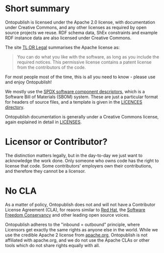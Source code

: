 # Short summary

Ontopublish is licensed under the Apache 2.0 license, with documentation under Creative Commons, and any other licenses as
required by open source projects we reuse. RDF schema data, ShEx constraints and example RDF instance data are also 
licensed under Creative Commons.

The site [TL;DR Legal](https://www.tldrlegal.com/license/apache-license-2-0-apache-2-0)
summarises the Apache license as:
> You can do what you like with the software, as long as you include the required notices.
> This permissive license contains a patent license from the contributors of the code.

For most people most of the time, this is all you need to know - please use and enjoy Ontopublish!

We mostly use the [SPDX software component descriptors](https://spdx.dev/), which is a
Software Bill of Materials (SBOM) system. These are just a particular format for
headers of source files, and a template is given in the [LICENCES directory](./LICENSES/README.md).

Ontopublish documentation is generally under a Creative Commons license, again
explained in detail in [LICENSES](LICENSES/README.md).

# Licensor or Contributor?

The distinction matters legally, but in the day-to-day we just want to acknowledge the work done. Only someone who owns code
has the right to license that code. Some contributors' employers own their contributions, and therefore they cannot be a
licensor.

# No CLA

As a matter of policy, Ontopublish does not and will not have a Contributor License Agreement (CLA),
for reaons similar to [Red Hat](https://opensource.com/article/19/2/cla-problems),
the [Software Freedom Conservancy](https://sfconservancy.org/blog/2014/jun/09/do-not-need-cla/) and
other leading open source voices. 

Ontopublish adheres to the "inbound = outbound" principle, where Licensors get
exactly the same rights as anyone else in the world. While we use the credible
Apache 2 license from [apache.org](https://apache.org), Ontopublish is not
affiliated with apache.org, and we do not use the Apache CLAs or other tools
which do not share rights equally with all.
